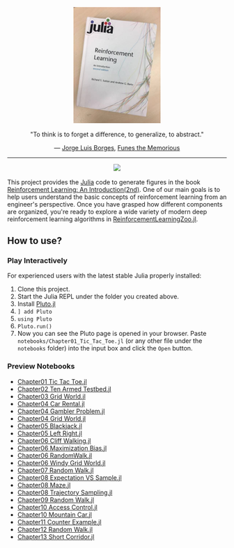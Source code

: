 <div align="center"> 
<a href="http://incompleteideas.net/book/the-book-2nd.html">
<img src="RLIntro2Cover-min.jpg" alt="RLIntro2Cover-min.jpg" title="RLIntro" width="200"/> 
</a>
<p> "To think is to forget a difference, to generalize, to abstract."</p>
<p>― <a href="https://en.wikipedia.org/wiki/Jorge_Luis_Borges">Jorge Luis Borges</a>, <a href="https://en.wikipedia.org/wiki/Funes_the_Memorious">Funes the Memorious</a></p>
</div>

<hr>

<p align="center">
    <a href="https://github.com/JuliaReinforcementLearning/ReinforcementLearning.jl">
        <img src="https://img.shields.io/badge/powered%20by-ReinforcementLearning.jl-brightgreen">
    </a>
</p>

This project provides the [Julia](https://www.julialang.org/) code to generate figures in the book
[Reinforcement Learning: An
Introduction(2nd)](http://incompleteideas.net/book/the-book-2nd.html). One of
our main goals is to help users understand the basic concepts of reinforcement
learning from an engineer's perspective. Once you have grasped how different
components are organized, you're ready to explore a wide variety of modern deep
reinforcement learning algorithms in [ReinforcementLearningZoo.jl](https://github.com/JuliaReinforcementLearning/ReinforcementLearningZoo.jl).

## How to use?

### Play Interactively

For experienced users with the latest stable Julia properly installed:

1. Clone this project.
1. Start the Julia REPL under the folder you created above.
1. Install [Pluto.jl](https://github.com/fonsp/Pluto.jl)
  1. `] add Pluto`
  1. `using Pluto`
  1. `Pluto.run()`
1. Now you can see the Pluto page is opened in your browser. Paste
   `notebooks/Chapter01_Tic_Tac_Toe.jl` (or any other file under the `notebooks` folder) into
   the input box and click the `Open` button.
   
### Preview Notebooks

- [Chapter01 Tic Tac Toe.jl](https://juliareinforcementlearning.org/blog/notebooks_for_reinforcement_learning_an_introduction/Chapter01_Tic_Tac_Toe.jl)
- [Chapter02 Ten Armed Testbed.jl](https://juliareinforcementlearning.org/blog/notebooks_for_reinforcement_learning_an_introduction/Chapter02_Ten_Armed_Testbed.jl)
- [Chapter03 Grid World.jl](https://juliareinforcementlearning.org/blog/notebooks_for_reinforcement_learning_an_introduction/Chapter03_Grid_World.jl)
- [Chapter04 Car Rental.jl](https://juliareinforcementlearning.org/blog/notebooks_for_reinforcement_learning_an_introduction/Chapter04_Car_Rental.jl)
- [Chapter04 Gambler Problem.jl](https://juliareinforcementlearning.org/blog/notebooks_for_reinforcement_learning_an_introduction/Chapter04_Gambler_Problem.jl)
- [Chapter04 Grid World.jl](https://juliareinforcementlearning.org/blog/notebooks_for_reinforcement_learning_an_introduction/Chapter04_Grid_World.jl)
- [Chapter05 Blackjack.jl](https://juliareinforcementlearning.org/blog/notebooks_for_reinforcement_learning_an_introduction/Chapter05_Blackjack.jl)
- [Chapter05 Left Right.jl](https://juliareinforcementlearning.org/blog/notebooks_for_reinforcement_learning_an_introduction/Chapter05_Left_Right.jl)
- [Chapter06 Cliff Walking.jl](https://juliareinforcementlearning.org/blog/notebooks_for_reinforcement_learning_an_introduction/Chapter06_Cliff_Walking.jl)
- [Chapter06 Maximization Bias.jl](https://juliareinforcementlearning.org/blog/notebooks_for_reinforcement_learning_an_introduction/Chapter06_Maximization_Bias.jl)
- [Chapter06 RandomWalk.jl](https://juliareinforcementlearning.org/blog/notebooks_for_reinforcement_learning_an_introduction/Chapter06_RandomWalk.jl)
- [Chapter06 Windy Grid World.jl](https://juliareinforcementlearning.org/blog/notebooks_for_reinforcement_learning_an_introduction/Chapter06_Windy_Grid_World.jl)
- [Chapter07 Random Walk.jl](https://juliareinforcementlearning.org/blog/notebooks_for_reinforcement_learning_an_introduction/Chapter07_Random_Walk.jl)
- [Chapter08 Expectation VS Sample.jl](https://juliareinforcementlearning.org/blog/notebooks_for_reinforcement_learning_an_introduction/Chapter08_Expectation_VS_Sample.jl)
- [Chapter08 Maze.jl](https://juliareinforcementlearning.org/blog/notebooks_for_reinforcement_learning_an_introduction/Chapter08_Maze.jl)
- [Chapter08 Trajectory Sampling.jl](https://juliareinforcementlearning.org/blog/notebooks_for_reinforcement_learning_an_introduction/Chapter08_Trajectory_Sampling.jl)
- [Chapter09 Random Walk.jl](https://juliareinforcementlearning.org/blog/notebooks_for_reinforcement_learning_an_introduction/Chapter09_Random_Walk.jl)
- [Chapter10 Access Control.jl](https://juliareinforcementlearning.org/blog/notebooks_for_reinforcement_learning_an_introduction/Chapter10_Access_Control.jl)
- [Chapter10 Mountain Car.jl](https://juliareinforcementlearning.org/blog/notebooks_for_reinforcement_learning_an_introduction/Chapter10_Mountain_Car.jl)
- [Chapter11 Counter Example.jl](https://juliareinforcementlearning.org/blog/notebooks_for_reinforcement_learning_an_introduction/Chapter11_Counter_Example.jl)
- [Chapter12 Random Walk.jl](https://juliareinforcementlearning.org/blog/notebooks_for_reinforcement_learning_an_introduction/Chapter12_Random_Walk.jl)
- [Chapter13 Short Corridor.jl](https://juliareinforcementlearning.org/blog/notebooks_for_reinforcement_learning_an_introduction/Chapter13_Short_Corridor.jl)

